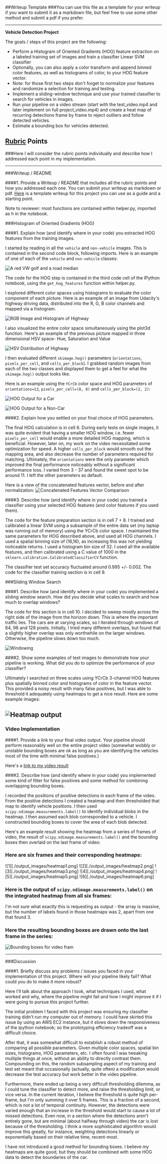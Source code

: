 ##Writeup Template
###You can use this file as a template for your writeup if you want to submit it as a markdown file, but feel free to use some other method and submit a pdf if you prefer.

---

**Vehicle Detection Project**

The goals / steps of this project are the following:

* Perform a Histogram of Oriented Gradients (HOG) feature extraction on a labeled training set of images and train a classifier Linear SVM classifier
* Optionally, you can also apply a color transform and append binned color features, as well as histograms of color, to your HOG feature vector. 
* Note: for those first two steps don't forget to normalize your features and randomize a selection for training and testing.
* Implement a sliding-window technique and use your trained classifier to search for vehicles in images.
* Run your pipeline on a video stream (start with the test_video.mp4 and later implement on full project_video.mp4) and create a heat map of recurring detections frame by frame to reject outliers and follow detected vehicles.
* Estimate a bounding box for vehicles detected.

[//]: # (Image References)
[image1]: ./output_images/car_not_car.jpg
[image2]: ./output_images/rgb_histogram.jpg
[image3]: ./output_images/hsv_plot3d.png
[image4]: ./output_images/HOG_visualization.jpg
[image5]: ./output_images/HOG_non_car_visualization.jpg
[image6]: ./output_images/features_comparison.jpg
[image7]: ./output_images/windows.jpg
[image8]: ./output_images/heatmaps.jpg

[video1]: ./output_images/result_project.mp4

## [Rubric](https://review.udacity.com/#!/rubrics/513/view) Points
###Here I will consider the rubric points individually and describe how I addressed each point in my implementation.  

---
###Writeup / README

####1. Provide a Writeup / README that includes all the rubric points and how you addressed each one.  You can submit your writeup as markdown or pdf.  [Here](https://github.com/udacity/CarND-Vehicle-Detection/blob/master/writeup_template.md) is a template writeup for this project you can use as a guide and a starting point.  

Note to reviewer: most functions are contained within helper.py, imported as h in the notebook.

###Histogram of Oriented Gradients (HOG)

####1. Explain how (and identify where in your code) you extracted HOG features from the training images.

I started by reading in all the `vehicle` and `non-vehicle` images. This is contained in the second code block, following imports. Here is an example of one of each of the `vehicle` and `non-vehicle` classes:

![A red VW golf and a road median][image1]

The code for the HOG step is contained in the third code cell of the IPython notebook, using the `get_hog_features` function within helper.py.

I explored different color spaces using histograms to evaluate the color component of each picture. Here is an example of an image from Udacity's highway driving data, distributed into the R, G, B color channels and mapped via a histogram.

![RGB Image and Histogram of Highway][image2]

I also visualized the entire color space simultaneously using the plot3d function. Here's an example of the previous picture mapped in three dimensional HSV space- Hue, Saturation and Value

![HSV Distribution of Highway][image3]

I then evaluated different `skimage.hog()` parameters (`orientations`, `pixels_per_cell`, and `cells_per_block`).  I grabbed random images from each of the two classes and displayed them to get a feel for what the `skimage.hog()` output looks like.

Here is an example using the `YCrCb` color space and HOG parameters of `orientations=13`, `pixels_per_cell=(8, 8)` and `cells_per_block=(2, 2)`:

![HOG Output for a Car][image4]

![HOG Output for a Non-Car][image5]



####2. Explain how you settled on your final choice of HOG parameters.

The final HOG calculation is in cell 6. During early tests on single images, it was quite evident that having a smaller HOG window, i.e. fewer `pixels_per_cell` would enable a more detailed HOG mapping, which is beneficial. However, later on, my work on the video necessitated some optimization for speed. A higher `cells_per_block` would smooth out the mapping area, and also decrease the number of parameters required for matching. Ultimately, the `orientations` were the only parameter which improved the final performance noticeably without a significant performance loss. I varied from 3 - 37 and found the sweet spot to be around 11. I left the other parameters as default.

Here is a view of the concatenated features vector, before and after normalization:
![Concatenated Features Vector Comparison][image6]

####3. Describe how (and identify where in your code) you trained a classifier using your selected HOG features (and color features if you used them).

The code for the feature preparation section is in cell 7 + 8. I trained and calibrated a linear SVM using a subsample of the entire data set (my laptop was running out of memory) using the YCrCb color space. I maintained the same parameters for HOG described above, and used all HOG channels. I used a spatial binning size of (16,16), as increasing this was not yielding noticeable returns. I used a histogram bin size of 32. I used all the available features, and then calibrated using a C value of 1000 in the `sklearn.calibration.CalibratedClassifierCV` function.

The classifier test set accuracy fluctuated around 0.995 +/- 0.002. The code for the classifier training section is in cell 9.

###Sliding Window Search

####1. Describe how (and identify where in your code) you implemented a sliding window search.  How did you decide what scales to search and how much to overlap windows?

The code for this section is in cell 10. I decided to sweep mostly across the right side of the image from the horizon down. This is where the important traffic lies. The cars are at varying scales, so I iterated through windows of 64, 96 and 128 pixels. Initially, I tried many different overlaps, but found that a slightly higher overlap was only worthwhile on the larger windows. Otherwise, the pipeline slows down too much. 

![Windowing][image7]

####2. Show some examples of test images to demonstrate how your pipeline is working.  What did you do to optimize the performance of your classifier?

Ultimately I searched on three scales using YCrCb 3-channel HOG features plus spatially binned color and histograms of color in the feature vector. This provided a noisy result with many false positives, but I was able to threshold it adequately using heatmaps to get a nice result. Here are some example images:

![Heatmap output][image8]
---

### Video Implementation

####1. Provide a link to your final video output.  Your pipeline should perform reasonably well on the entire project video (somewhat wobbly or unstable bounding boxes are ok as long as you are identifying the vehicles most of the time with minimal false positives.)

Here's a [link to my video result][video1]


####2. Describe how (and identify where in your code) you implemented some kind of filter for false positives and some method for combining overlapping bounding boxes.

I recorded the positions of positive detections in each frame of the video.  From the positive detections I created a heatmap and then thresholded that map to identify vehicle positions.  I then used `scipy.ndimage.measurements.label()` to identify individual blobs in the heatmap.  I then assumed each blob corresponded to a vehicle.  I constructed bounding boxes to cover the area of each blob detected.  

Here's an example result showing the heatmap from a series of frames of video, the result of `scipy.ndimage.measurements.label()` and the bounding boxes then overlaid on the last frame of video:

### Here are six frames and their corresponding heatmaps:

![1][./output_images/heatmap1.png]
![2][./output_images/heatmap2.png]
![3][./output_images/heatmap3.png]
![4][./output_images/heatmap4.png]
![5][./output_images/heatmap5.png]
![6][./output_images/heatmap6.png]


### Here is the output of `scipy.ndimage.measurements.label()` on the integrated heatmap from all six frames:

I'm not sure what exactly this is requesting as output - the array is massive, but the number of labels found in those heatmaps was 2, apart from one that found 3.

### Here the resulting bounding boxes are drawn onto the last frame in the series:
![Bounding boxes for video fram][image8]



---

###Discussion

####1. Briefly discuss any problems / issues you faced in your implementation of this project.  Where will your pipeline likely fail?  What could you do to make it more robust?

Here I'll talk about the approach I took, what techniques I used, what worked and why, where the pipeline might fail and how I might improve it if I were going to pursue this project further.  

The initial problem I faced with this project was ensuring my classifier training didn't run my computer out of memory. I could have skirted this issue by using an AWS EC2 instance, but it slows down the responsiveness of the ipython notebook; so the prototyping efficiency tradeoff was a difficult choice.

After that, it was somewhat difficult to establish a robust method of comparing all possible parameters. Given multiple color spaces, spatial bin sizes, histograms, HOG parameters, etc. I often found I was tweaking multiple things at once, without an ability to directly contrast them. Compounding on this, the random subsampling aspect of my training and test set meant that occasionally (actually, quite often) a modification would decrease the test accuracy but work better in the video pipeline. 

Furthermore, there ended up being a very difficult thresholding dilemma, as I could tune the classifier to detect more, and raise the thresholding limit, or vice versa. In the current iteration, I believe the threshold is quite high per-frame, but I'm only summing it over 5 frames. This is a fraction of a second, which is not a lot of temporal continuity. However, the detections were varied enough that an increase in the threshold would start to cause a lot of missed detections. Even now, in a section where the detections aren't entirely gone, but are minimal (about halfway through video) the car is lost because of the thresholding. I think a more sophisticated algorithm would improve this greatly, for instance, weighting detections linearly or exponentially based on their relative time, recent-most.

I have not introduced a good method for bounding boxes. I believe my heatmaps are quite good, but they should be combined with some HOG data to detect the boundaries of the car.

